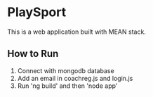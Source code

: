 # PlaySport

This is a web application built with MEAN stack.

## How to Run

1) Connect with mongodb database
2) Add an email in coachreg.js and login.js
3) Run 'ng build' and then 'node app'



